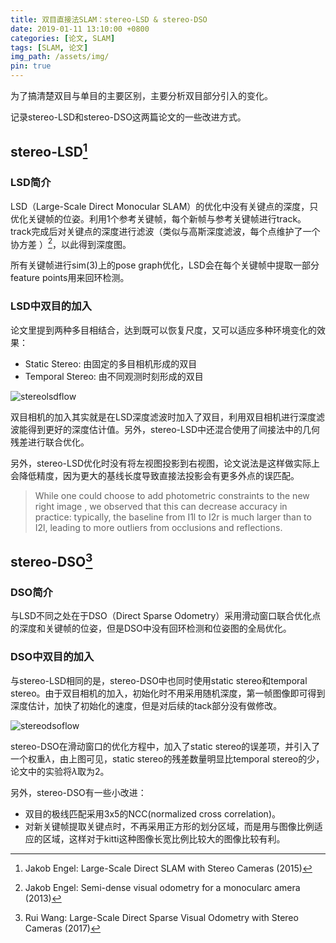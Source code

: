 ```yaml
---
title: 双目直接法SLAM：stereo-LSD & stereo-DSO
date: 2019-01-11 13:10:00 +0800
categories: [论文, SLAM]
tags: [SLAM, 论文]
img_path: /assets/img/
pin: true
---
```


为了搞清楚双目与单目的主要区别，主要分析双目部分引入的变化。

记录stereo-LSD和stereo-DSO这两篇论文的一些改进方式。

<!--more-->

## stereo-LSD[^stereoLSD]

### LSD简介

LSD（Large-Scale Direct Monocular SLAM）的优化中没有关键点的深度，只优化关键帧的位姿。利用1个参考关键帧，每个新帧与参考关键帧进行track。track完成后对关键点的深度进行滤波（类似与高斯深度滤波，每个点维护了一个协方差 ）[^svo]，以此得到深度图。

所有关键帧进行sim(3)上的pose graph优化，LSD会在每个关键帧中提取一部分feature points用来回环检测。

[^stereoLSD]:Jakob Engel: Large-Scale Direct SLAM with Stereo Cameras (2015)
[^svo]: Jakob Engel: Semi-dense visual odometry for a monocularc amera (2013)

### LSD中双目的加入

论文里提到两种多目相结合，达到既可以恢复尺度，又可以适应多种环境变化的效果：

- Static Stereo: 由固定的多目相机形成的双目
- Temporal Stereo: 由不同观测时刻形成的双目

![stereolsdflow](stereo_lsd_flow.PNG)

双目相机的加入其实就是在LSD深度滤波时加入了双目，利用双目相机进行深度滤波能得到更好的深度估计值。另外，stereo-LSD中还混合使用了间接法中的几何残差进行联合优化。

另外，stereo-LSD优化时没有将左视图投影到右视图，论文说法是这样做实际上会降低精度，因为更大的基线长度导致直接法投影会有更多外点的误匹配。

> While one could choose to add photometric constraints to the new right image , we observed that this can decrease accuracy in practice: typically, the baseline from I1l to I2r is much larger than to I2l, leading to more outliers from occlusions and reflections.

## stereo-DSO[^stereoDSO]

### DSO简介

与LSD不同之处在于DSO（Direct Sparse Odometry）采用滑动窗口联合优化点的深度和关键帧的位姿，但是DSO中没有回环检测和位姿图的全局优化。

[^stereoDSO]: Rui Wang: Large-Scale Direct Sparse Visual Odometry with Stereo Cameras (2017)

### DSO中双目的加入

与stereo-LSD相同的是，stereo-DSO中也同时使用static stereo和temporal stereo。由于双目相机的加入，初始化时不用采用随机深度，第一帧图像即可得到深度估计，加快了初始化的速度，但是对后续的tack部分没有做修改。

![stereodsoflow](stereo_dso_flow.PNG)

stereo-DSO在滑动窗口的优化方程中，加入了static stereo的误差项，并引入了一个权重$\lambda$，由上图可见，static stereo的残差数量明显比temporal stereo的少，论文中的实验将$\lambda$取为2。

另外，stereo-DSO有一些小改进：

- 双目的极线匹配采用3x5的NCC(normalized cross correlation)。
- 对新关键帧提取关键点时，不再采用正方形的划分区域，而是用与图像比例适应的区域，这样对于kitti这种图像长宽比例比较大的图像比较有利。

